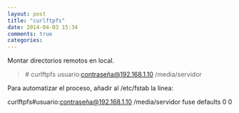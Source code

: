 ```yaml
---
layout: post
title: "curlftpfs"
date: 2014-04-03 15:34
comments: true
categories: 
---
```

Montar directorios remotos en local.

>\# curlftpfs usuario:contraseña@192.168.1.10 /media/servidor

Para automatizar el proceso, añadir al /etc/fstab la linea:

curlftpfs#usuario:contraseña@192.168.1.10 /media/servidor fuse defaults 0 0

